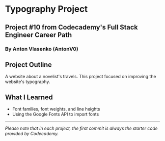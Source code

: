 # Typography Project
## Project #10 from Codecademy's Full Stack Engineer Career Path
### By Anton Vlasenko (AntonV0)  
## Project Outline
A website about a novelist's travels. This project focused on improving the website's typography.
## What I Learned
  - Font families, font weights, and line heights
  - Using the Google Fonts API to import fonts
***
*Please note that in each project, the first commit is always the starter code provided by Codecademy.*